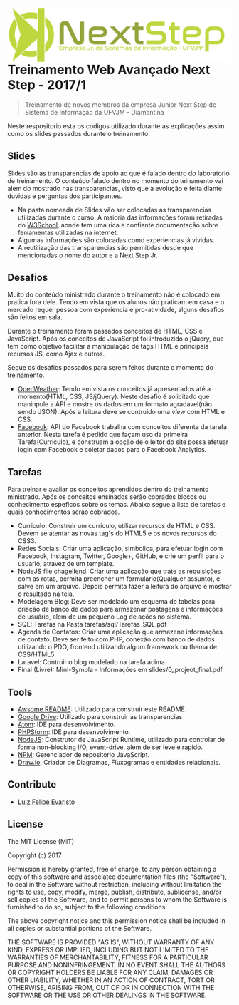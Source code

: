 <img src="logo_ns.png" align="right" />

# Treinamento Web Avançado Next Step - 2017/1
> Treinamento de novos membros da empresa Junior Next Step de Sistema de Informação da UFVJM - Diamantina

Neste respositorio esta os codigos utilizado durante as explicações assim como os slides passados durante o treinamento.

## Slides

Slides são as transparencias de apoio ao que é falado dentro do laboratorio de treinamento.
O conteúdo falado dentro no momento do teinamento vai alem do mostrado nas transparencias, visto que a evolução é feita diante duvidas e perguntas dos participantes.

- Na pasta nomeada de Slides vão ser colocadas as transparencias utilizadas durante o curso. A maioria das informações foram retiradas do [W3School](https://www.w3schools.com), aonde tem uma rica e confiante documentação sobre ferramentas utilizadas na internet.
- Algumas informações são colocadas como experiencias já vividas.
- A reutilização das transparencias são permitidas desde que mencionadas o nome do autor e a Next Step Jr.

## Desafios

Muito do conteúdo ministrado durante o treinamento não é colocado em pratica fora dele. Tendo em vista que os alunos não praticam em casa e o mercado requer pessoa com experiencia e pro-atividade, alguns desafios são feitos em sala.

Durante o treinamento foram passados conceitos de HTML, CSS e JavaScript. Após os conceitos de JavaScript foi introduzido o jQuery, que tem como objetivo facilitar a manipulação de tags HTML e principais recursos JS, como Ajax e outros.

Segue os desafios passados para serem feitos durante o momento do treinamento.

- [OpenWeather](https://openweathermap.org):
Tendo em vista os conceitos já apresentados até a momento(HTML, CSS, JS/jQuery). Neste desafio é solicitado que maninpule a API e mostre os dados em um formato agradavel(não sendo JSON). Após a leitura deve se contruido uma *view* com HTML e CSS.
- [Facebook](https://developers.facebook.com): API do Facebook trabalha com conceitos diferente da tarefa anterior. Nesta tarefa é pedido que façam uso da primeira Tarefa(Curriculo), e construam a opção de o leitor do site possa efetuar login com Facebook e coletar dados para o Facebook Analytics.

## Tarefas

Para treinar e avaliar os conceitos aprendidos dentro do treinamento ministrado. Após os conceitos ensinados serão cobrados blocos ou conhecimento espeficos sobre os temas.
Abaixo segue a lista de tarefas e quais conhecimentos serão cobrados.

- Curriculo: Construir um curriculo, utilizar recursos de HTML e CSS. Devem se atentar as novas tag's do HTML5 e os novos recursos do CSS3.
- Redes Sociais: Criar uma aplicação, simbolica, para efetuar login com Facebook, Instagram, Twitter, Google+, GitHub, e crie um perfil para o usuario, atravez de um template.
- NodeJS file chagellend: Criar uma aplicação que trate as requisições com as rotas, permita preencher um formulario(Qualquer assunto), e salve em um arquivo. Depois permita fazer a leitura do arquivo e mostrar o resultado na tela.
- Modelagem Blog: Deve ser modelado um esquema de tabelas para criação de banco de dados para armazenar postagens e informações de usuário, alem de um pequeno Log de ações no sistema.
- SQL: Tarefas na Pasta tarefas/sql/Tarefas_SQL.pdf
- Agenda de Contatos: Criar uma aplicação que armazene informações de contato. Deve ser feito com PHP, conexão com banco de dados utilizando o PDO, frontend utilizando algum framework ou thema de CSS/HTML5.
- Laravel: Contruir o blog modelado na tarefa acima.
- Final (Livre): Mini-Sympla - Informações em slides/0_projeot_final.pdf

## Tools

- [Awsome README](https://github.com/sindresorhus/awesome): Utilizado para construir este README.
- [Google Drive](https://drive.google.com): Utilizado para construir as transparencias
- [Atom](https://atom.io): IDE para desenvolvimento.
- [PHPStorm](https://www.jetbrains.com/phpstorm/): IDE para desenvolvimento.
- [NodeJS](https://nodejs.org/): Construtor de JavaScript Runtime, utilizado para controlar de forma non-blocking I/O, event-drive, além de ser leve e rapido.
- [NPM](https://npmjs.com): Gerenciador de repositorio JavaScript.
- [Draw.io](https://draw.io): Criador de Diagramas, Fluxogramas e entidades relacionais.

## Contribute

- [Luiz Felipe Evaristo](https://github.com/LFelipeEB)

## License

The MIT License (MIT)

Copyright (c) 2017

 Permission is hereby granted, free of charge, to any person obtaining a copy of this software and associated documentation files (the "Software"), to deal in the Software without restriction, including without limitation the rights to use, copy, modify, merge, publish, distribute, sublicense, and/or sell copies of the Software, and to permit persons to whom the Software is furnished to do so, subject to the following conditions:

 The above copyright notice and this permission notice shall be included in all copies or substantial portions of the Software.

 THE SOFTWARE IS PROVIDED "AS IS", WITHOUT WARRANTY OF ANY KIND, EXPRESS OR IMPLIED, INCLUDING BUT NOT LIMITED TO THE WARRANTIES OF MERCHANTABILITY, FITNESS FOR A PARTICULAR PURPOSE AND NONINFRINGEMENT. IN NO EVENT SHALL THE AUTHORS OR COPYRIGHT HOLDERS BE LIABLE FOR ANY CLAIM, DAMAGES OR OTHER LIABILITY, WHETHER IN AN ACTION OF CONTRACT, TORT OR OTHERWISE, ARISING FROM, OUT OF OR IN CONNECTION WITH THE SOFTWARE OR THE USE OR OTHER DEALINGS IN THE SOFTWARE.
